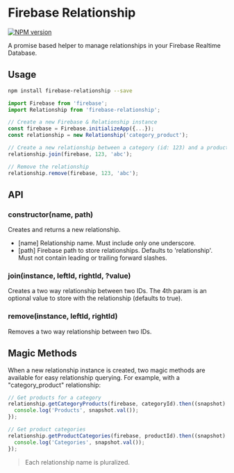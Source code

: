 # Firebase Relationship
[![NPM version][npm-image]][npm-url]

A promise based helper to manage relationships in your Firebase Realtime Database.

## Usage

```bash
npm install firebase-relationship --save
```

```javascript
import Firebase from 'firebase';
import Relationship from 'firebase-relationship';

// Create a new Firebase & Relationship instance
const firebase = Firebase.initializeApp({...});
const relationship = new Relationship('category_product');

// Create a new relationship between a category (id: 123) and a product (id: abc)
relationship.join(firebase, 123, 'abc');

// Remove the relationship
relationship.remove(firebase, 123, 'abc');
```

## API

### constructor(name, path)
Creates and returns a new relationship.

- [name] Relationship name. Must include only one underscore.
- [path] Firebase path to store relationships. Defaults to 'relationship'. Must not contain leading or trailing forward slashes.

### join(instance, leftId, rightId, ?value)

Creates a two way relationship between two IDs. The 4th param is an optional value to store with the relationship (defaults to true).

### remove(instance, leftId, rightId)

Removes a two way relationship between two IDs.

## Magic Methods

When a new relationship instance is created, two magic methods are available for easy relationship querying. For example, with a "category_product" relationship:

```javascript
// Get products for a category
relationship.getCategoryProducts(firebase, categoryId).then((snapshot) => {
  console.log('Products', snapshot.val());
});

// Get product categories
relationship.getProductCategories(firebase, productId).then((snapshot) => {
  console.log('Categories', snapshot.val());
});
```

> Each relationship name is pluralized.

[npm-image]: https://img.shields.io/npm/v/firebase-relationship.svg?style=flat-square
[npm-url]: https://npmjs.org/package/firebase-relationship
